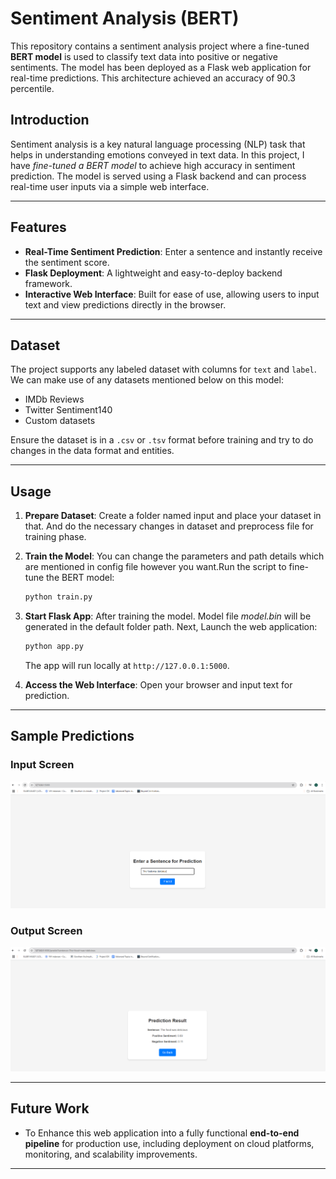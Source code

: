 
# Sentiment Analysis (BERT)  

This repository contains a sentiment analysis project where a fine-tuned **BERT model** is used to classify text data into positive or negative sentiments. The model has been deployed as a Flask web application for real-time predictions. This architecture achieved an accuracy of 90.3 percentile.  


## Introduction  

Sentiment analysis is a key natural language processing (NLP) task that helps in understanding emotions conveyed in text data. In this project, I have *fine-tuned a BERT model* to achieve high accuracy in sentiment prediction. The model is served using a Flask backend and can process real-time user inputs via a simple web interface.  

---

## Features  

- **Real-Time Sentiment Prediction**: Enter a sentence and instantly receive the sentiment score.  
- **Flask Deployment**: A lightweight and easy-to-deploy backend framework.  
- **Interactive Web Interface**: Built for ease of use, allowing users to input text and view predictions directly in the browser.  

---

## Dataset  

The project supports any labeled dataset with columns for `text` and `label`. We can make use of any datasets mentioned below on this model:  
- IMDb Reviews  
- Twitter Sentiment140  
- Custom datasets

Ensure the dataset is in a `.csv` or `.tsv` format before training and try to do changes in the data format and entities.  

---


## Usage  

1. **Prepare Dataset**: Create a folder named input and place your dataset in that. And do the necessary changes in dataset and preprocess file for training phase.  
2. **Train the Model**: You can change the parameters and path details which are mentioned in config file however you want.Run the script to fine-tune the BERT model:  
   ```bash  
   python train.py  
   ```  
3. **Start Flask App**: After training the model. Model file *model.bin* will be generated in the default folder path. Next, Launch the web application:  
   ```bash  
   python app.py  
   ```  
   The app will run locally at `http://127.0.0.1:5000`.  

4. **Access the Web Interface**: Open your browser and input text for prediction.  

---

## Sample Predictions 

### Input Screen  
![Input Screen](./ip.png)  

### Output Screen  
![Output Screen](./op.png)  

---

## Future Work  

- To Enhance this web application into a fully functional **end-to-end pipeline** for production use, including deployment on cloud platforms, monitoring, and scalability improvements.  

---
